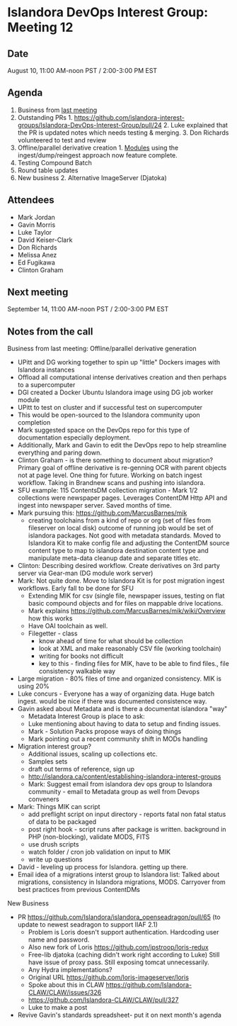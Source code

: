 # Islandora DevOps Interest Group: Meeting 12

## Date

August 10, 11:00 AM-noon PST / 2:00-3:00 PM EST

## Agenda

1. Business from [last meeting](https://github.com/islandora-interest-groups/Islandora-DevOps-Interest-Group/blob/main/meetings/11.md)
  1. Outstanding PRs
    1. https://github.com/islandora-interest-groups/Islandora-DevOps-Interest-Group/pull/24
    2. Luke explained that the PR is updated notes which needs testing & merging. 
    3. Don Richards volunteered to test and review
  1. Offline/parallel derivative creation
    1. [Modules](https://github.com/mjordan/islandora_dump_datastreams) using the ingest/dump/reingest approach now feature complete. 
  1. Testing Compound Batch
1. Round table updates
1. New business
   2. Alternative ImageServer (Djatoka)

## Attendees

* Mark Jordan
* Gavin Morris
* Luke Taylor
* David Keiser-Clark
* Don Richards
* Melissa Anez
* Ed Fugikawa
* Clinton Graham

## Next meeting

September 14, 11:00 AM-noon PST / 2:00-3:00 PM EST

## Notes from the call
Business from last meeting: Offline/parallel derivative generation
* UPitt and DG working together to spin up "little" Dockers images with Islandora instances
* Offload all computational intense derivatives creation and then perhaps to a supercomputer
* DGI created a Docker Ubuntu Islandora image using DG job worker module
* UPitt to test on cluster and if successful test on supercomputer
* This would be open-sourced to the Islandora community upon completion
* Mark suggested space on the DevOps repo for this type of documentation especially deployment. 
* Additionally, Mark and Gavin to edit the DevOps repo to help streamline everything and paring down.
* Clinton Graham - is there something to document about migration? Primary goal of offline derivative is re-genning OCR with parent objects not at page level. One thing for future. Working on batch ingest workflow. Taking in Brandnew scans and pushing into islandora.
* SFU example: 115 ContentsDM collection migration - Mark 1/2 collections were newspaper pages. Leverages ContentDM Http API and ingest into newspaper server. Saved months of time. 
* Mark pursuing this: https://github.com/MarcusBarnes/mik
  * creating toolchains from a kind of repo or org (set of files from fileserver on local disk) outcome of running job would be set of islandora packages. Not good with metadata standards. Moved to Islandora Kit to make config file and adjusting the ContentDM source content type to map to islandora destination content type and manipulate meta-data cleanup date and separate titles etc. 
* Clinton: Describing desired workflow. Create derivatives on 3rd party server via Gear-man (DG module work server)
* Mark: Not quite done. Move to Islandora Kit is for post migration ingest workflows. Early fall to be done for SFU
  * Extending MIK for csv (single file, newspaper issues, testing on flat basic compound objects and for files on mappable drive locations.
  * Mark explains https://github.com/MarcusBarnes/mik/wiki/Overview how this works
  * Have OAI toolchain as well.
  * Filegetter - class 
    * know ahead of time for what should be collection
    * look at XML and make reasonably CSV file (working toolchain) 
    * writing for books not difficult
    * key to this - finding files for MIK, have to be able to find files., file consistency walkable way
* Large migration - 80% files of time and organized consistency. MIK is using 20% 
* Luke concurs - Everyone has a way of organizing data. Huge batch ingest. would be nice if there was documented consistence way. 
* Gavin asked about Metadata and is there a documentat islandora "way"
  * Metadata Interest Group is place to ask: 
  * Luke mentioning about having to data to setup and finding issues.
  * Mark - Solution Packs propose ways of doing things
  * Mark pointing out a recent community shift in MODs handling
* Migration interest group?
  * Additional issues, scaling up collections etc.
  * Samples sets
  * draft out terms of reference, sign up
  * http://islandora.ca/content/establishing-islandora-interest-groups
  * Mark: Suggest email  from islandora dev ops group to Islandora community - email to Metadata group as well from Devops conveners
* Mark: Things MIK can script
  * add preflight script on input directory - reports fatal non fatal status of data to be packaged
  * post right hook - script runs after package is written. background in PHP (non-blocking), validate MODS, FITS
  * use drush scripts
  * watch folder / cron job validation on input to MIK
  * write up questions
* David - leveling up process for Islandora. getting up there.
* Email idea of a migrations interst group to Islandora list: Talked about migrations, consistency in Islandora migrations, MODS. Carryover from best practices from previous ContentDMs

New Business

* PR https://github.com/Islandora/islandora_openseadragon/pull/65 (to update to newest seadragon to support IIAF 2.1)
  * Problem is Loris doesn't support authentication. Hardcoding user name and password. 
  * Also new fork of Loris https://github.com/jpstroop/loris-redux
  * Free-lib djatoka (caching didn't work right according to Luke) Still have issue of proxy pass. Still exposing tomcat unnecessarily. 
  * Any Hydra implementations? 
  * Original URL https://github.com/loris-imageserver/loris
  * Spoke about this in CLAW https://github.com/Islandora-CLAW/CLAW/issues/326
  * https://github.com/Islandora-CLAW/CLAW/pull/327
  * Luke to make a post
* Revive Gavin's standards spreadsheet- put it on next month's agenda 







